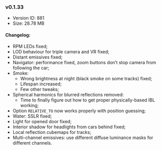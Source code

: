 ### v0.1.33

*   Version ID: 881
*   Size: 28.78 MB

#### Changelog:

*   RPM LEDs fixed;
*   LOD behaviour for triple camera and VR fixed;
*   Distant emissives fixed;
*   Navigator: performance fixed, zoom buttons don’t stop camera from following the car;
*   Smoke:
    *   Wrong brightness at night (black smoke on some tracks) fixed;
    *   Lifespan increased;
    *   Few other tweaks;
*   Spherical harmonics for blurred reflections removed:
    *   Time to finally figure out how to get proper physically-based IBL working;
*   Option `RELATIVE_TO` now works properly with position guessing;
*   Water: SSLR fixed;
*   Light for opened door fixed;
*   Interior shadow for headlights from cars behind fixed;
*   Local reflection cubemaps for tracks;
*   Multi-channel emissives: use different diffuse luminance masks for different channels.
